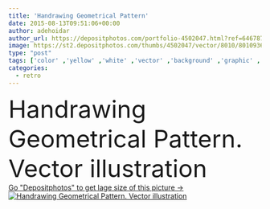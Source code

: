 ```yaml
---
title: 'Handrawing Geometrical Pattern'
date: 2015-08-13T09:51:06+00:00
author: adehoidar
author_url: https://depositphotos.com/portfolio-4502047.html?ref=64678756
image: https://st2.depositphotos.com/thumbs/4502047/vector/8010/80109360/api_thumb_450.jpg?forcejpeg=true
type: "post"
tags: ['color' ,'yellow' ,'white' ,'vector' ,'background' ,'graphic' ,'element' ,'illustration' ,'design' ,'set' ,'paper' ,'shape' ,'decoration' ,'decorative' ,'bright' ,'art' ,'Decor' ,'abstract' ,'texture' ,'pattern' ,'card' ,'retro' ,'square' ,'vintage' ,'repeat' ,'fashion' ,'dot' ,'backdrop' ,'simple' ,'wallpaper' ,'repetition' ,'textile' ,'stripe' ,'geometric' ,'collection' ,'fabric' ,'saw' ,'polka' ,'zig' ]
categories: 
  - retro
---
```

<div aling="center">
            <font size="60"> Handrawing Geometrical Pattern. Vector illustration</font>   
</div>
<div>
    <a href='https://st2.depositphotos.com/thumbs/4502047/vector/8010/80109360/api_thumb_450.jpg?forcejpeg=true?ref=64678756' target=_blank > Go "Depositphotos" to get lage size of this picture ->
        <img href='https://st2.depositphotos.com/thumbs/4502047/vector/8010/80109360/api_thumb_450.jpg?forcejpeg=true?ref=64678756' src='https://st2.depositphotos.com/4502047/8010/v/950/depositphotos_80109360-stock-illustration-handrawing-geometrical-pattern.jpg?forcejpeg=true' alt='Handrawing Geometrical Pattern. Vector illustration' >
    </a>
</div>
